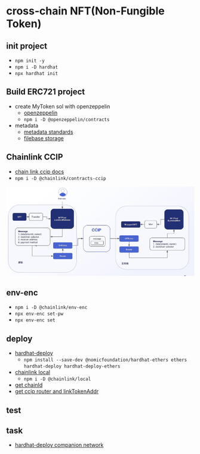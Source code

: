 # cross-chain NFT(Non-Fungible Token)
## init project
- `npm init -y`
- `npm i -D hardhat`
- `npx hardhat init`

## Build ERC721 project
- create MyToken sol with openzeppelin
    - [openzeppelin](https://www.openzeppelin.com/solidity-contracts)
    - `npm i -D @openzeppelin/contracts`
- metadata
    - [metadata standards](https://docs.opensea.io/docs/metadata-standards)
    - [filebase storage](https://filebase.com/)

## Chainlink CCIP
- [chain link ccip docs](https://docs.chain.link/ccip/tutorials/evm/send-arbitrary-data)
- `npm i -D @chainlink/contracts-ccip`

![](assets/chainlink-ccip.png)

## env-enc
- `npm i -D @chainlink/env-enc`
- `npx env-enc set-pw`
- `npx env-enc set`

## deploy
- [hardhat-deploy](https://github.com/wighawag/hardhat-deploy-ethers#readme)
    - `npm install --save-dev @nomicfoundation/hardhat-ethers ethers hardhat-deploy hardhat-deploy-ethers`
- [chainlink local](https://github.com/smartcontractkit/chainlink-local/tree/main)
    - `npm i -D @chainlink/local`
- [get chainId](https://chainlist.org/)
- [get ccip router and linkTokenAddr](https://docs.chain.link/ccip/directory/testnet)

## test

## task
- [hardhat-deploy companion network](https://github.com/wighawag/hardhat-deploy?tab=readme-ov-file#companionnetworks)